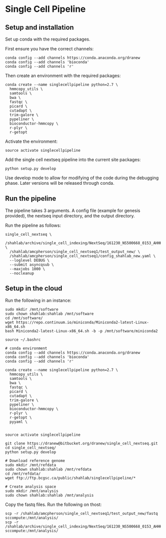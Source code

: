 # Single Cell Pipeline

## Setup and installation

Set up conda with the required packages.

First ensure you have the correct channels:

```
conda config --add channels https://conda.anaconda.org/dranew
conda config --add channels 'bioconda'
conda config --add channels 'r'
```

Then create an environment with the required packages:

```
conda create --name singlecellpipeline python=2.7 \
  hmmcopy_utils \
  samtools \
  bwa \
  fastqc \
  picard \
  cutadapt \
  trim-galore \
  pypeliner \
  bioconductor-hmmcopy \
  r-plyr \
  r-getopt
```

Activate the environment:

```
source activate singlecellpipeline
```

Add the single cell nextseq pipeline into the current site packages:

```
python setup.py develop
```

Use develop mode to allow for modifying of the code during the debugging phase.
Later versions will be released through conda.

## Run the pipeline

The pipeline takes 3 arguments.  A config file (example for genesis provided),
the nextseq input directory, and the output directory.

Run the pipeline as follows:

```
single_cell_nextseq \
  /shahlab/archive/single_cell_indexing/NextSeq/161230_NS500668_0153_AHHHWJAFXX/ \
  /shahlab/amcpherson/single_cell_nextseq1/test_output_new/ \
  /shahlab/amcpherson/single_cell_nextseq1/config_shahlab_new.yaml \
  --loglevel DEBUG \
  --submit asyncqsub \
  --maxjobs 1000 \
  --nocleanup
```

## Setup in the cloud

Run the following in an instance:

```
sudo mkdir /mnt/software
sudo chown shahlab:shahlab /mnt/software
cd /mnt/software/
wget https://repo.continuum.io/miniconda/Miniconda2-latest-Linux-x86_64.sh
bash Miniconda2-latest-Linux-x86_64.sh -b -p /mnt/software/miniconda2

source ~/.bashrc

# conda environment
conda config --add channels https://conda.anaconda.org/dranew
conda config --add channels 'bioconda'
conda config --add channels 'r'

conda create --name singlecellpipeline python=2.7 \
  hmmcopy_utils \
  samtools \
  bwa \
  fastqc \
  picard \
  cutadapt \
  trim-galore \
  pypeliner \
  bioconductor-hmmcopy \
  r-plyr \
  r-getopt \
  pyyaml \
  

source activate singlecellpipeline

git clone https://dranew@bitbucket.org/dranew/single_cell_nextseq.git
cd single_cell_nextseq/
python setup.py develop

# Download reference genome
sudo mkdir /mnt/refdata
sudo chown shahlab:shahlab /mnt/refdata
cd /mnt/refdata/
wget ftp://ftp.bcgsc.ca/public/shahlab/singlecellpipeline/*

# Create analysis space
sudo mkdir /mnt/analysis
sudo chown shahlab:shahlab /mnt/analysis
```

Copy the fastq files.  Run the following on thost:

```
scp -r /shahlab/amcpherson/single_cell_nextseq1/test_output_new/fastq sccompute:/mnt/analysis/
scp -r /shahlab/archive/single_cell_indexing/NextSeq/161230_NS500668_0153_AHHHWJAFXX/SampleSheet.csv sccompute:/mnt/analysis/
```




